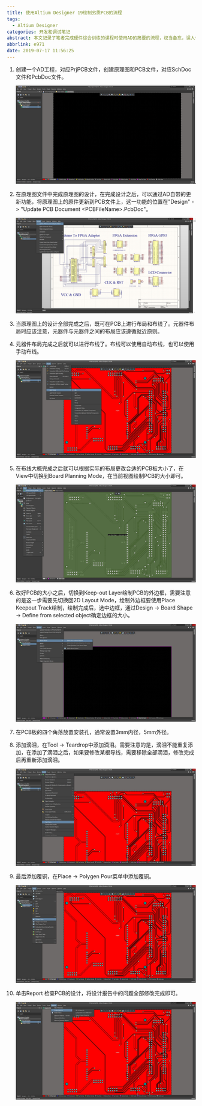 ```yaml
---
title: 使用Altium Designer 19绘制劣质PCB的流程
tags:
  - Altium Designer
categories: 开发和调试笔记
abstract: 本文记录了笔者完成硬件综合训练的课程时使用AD的简要的流程，权当备忘，误人子弟有余，提供参考不足，特此声明。
abbrlink: e971
date: 2019-07-17 11:56:25
---
```

1. 创建一个AD工程，对应PrjPCB文件，创建原理图和PCB文件，对应SchDoc文件和PcbDoc文件。

   ![](https://raw.githubusercontent.com/Bye-lemon/Pictures/master/PicGo20190717113916.png)

2. 在原理图文件中完成原理图的设计，在完成设计之后，可以通过AD自带的更新功能，将原理图上的原件更新到PCB文件上，这一功能的位置在"Design" -> "Update PCB Document \<PCBFileName\>.PcbDoc"。

   ![](https://raw.githubusercontent.com/Bye-lemon/Pictures/master/PicGo20190717114011.jpg)

3. 当原理图上的设计全部完成之后，既可在PCB上进行布局和布线了。元器件布局时应该注意，元器件与元器件之间的布局应该遵循就近原则。

4. 元器件布局完成之后就可以进行布线了。布线可以使用自动布线，也可以使用手动布线。

   ![](https://raw.githubusercontent.com/Bye-lemon/Pictures/master/PicGo20190717114229.jpg)

5. 在布线大概完成之后就可以根据实际的布局更改合适的PCB板大小了，在View中切换到Board Planning Mode，在当前视图绘制PCB的大小即可。

   ![](https://raw.githubusercontent.com/Bye-lemon/Pictures/master/PicGo20190717114339.jpg)

6. 改好PCB的大小之后，切换到Keep-out Layer绘制PCB的外边框，需要注意的是这一步需要先切换回2D Layout Mode，绘制外边框要使用Place Keepout Track绘制，绘制完成后，选中边框，通过Design -> Board Shape -> Define from selected object确定边框的大小。

   ![](https://raw.githubusercontent.com/Bye-lemon/Pictures/master/PicGo20190717114412.jpg)

7. 在PCB板的四个角落放置安装孔，通常设置3mm内径，5mm外径。

8. 添加滴泪，在Tool -> Teardrop中添加滴泪。需要注意的是，滴泪不能重复添加，在添加了滴泪之后，如果要修改某根导线，需要移除全部滴泪，修改完成后再重新添加滴泪。

   ![](https://raw.githubusercontent.com/Bye-lemon/Pictures/master/PicGo20190717114435.jpg)

9. 最后添加覆铜，在Place -> Polygen Pour菜单中添加覆铜。

   ![](https://raw.githubusercontent.com/Bye-lemon/Pictures/master/PicGo20190717114457.jpg)

10. 单击Report 检查PCB的设计，将设计报告中的问题全部修改完成即可。

    ![](https://raw.githubusercontent.com/Bye-lemon/Pictures/master/PicGo20190717114520.jpg)